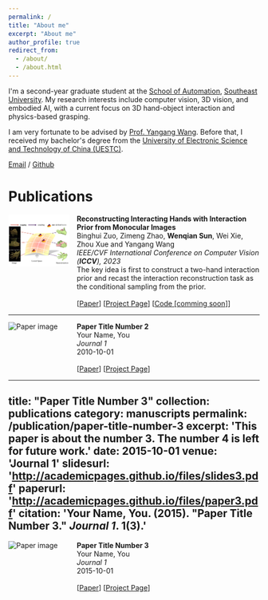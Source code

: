 ```yaml
---
permalink: /
title: "About me"
excerpt: "About me"
author_profile: true
redirect_from: 
  - /about/
  - /about.html
---
```

I'm a second-year graduate student at the [School of Automation](https://automation.seu.edu.cn/), [Southeast University](https://www.seu.edu.cn/). My research interests include computer vision, 3D vision, and embodied AI, with a current focus on 3D hand-object interaction and physics-based grasping.

I am very fortunate to be advised by [Prof. Yangang Wang](https://www.yangangwang.com/). Before that, I received my bachelor's degree from the [University of Electronic Science and Technology of China (UESTC)](https://www.uestc.edu.cn/).

[Email](mailto:wendysun0107@gmail.com) / [Github](https://github.com/hql0107)

Publications
======

<div style="display: flex; align-items: flex-start;">
  <div style="flex: 1;">
    <img src="images/Interprior.png" style="max-width: 100%; height: auto;">
  </div>
  <div style="flex: 3; padding-left: 15px;">
    <strong>Reconstructing Interacting Hands with Interaction Prior from Monocular Images</strong><br>
    Binghui Zuo, Zimeng Zhao, <strong>Wenqian Sun</strong>, Wei Xie, Zhou Xue and Yangang Wang<br>
    <i>IEEE/CVF International Conference on Computer Vision (<strong>ICCV</strong>), 2023</i><br>
   The key idea is first to construct a two-hand interaction prior and recast the interaction reconstruction task as the conditional sampling from the prior.<br><br>
    [<a href="https://arxiv.org/abs/2308.14082">Paper</a>] [<a href="https://www.yangangwang.com/papers/iccv2023_interprior/BinghuiZuo-ICCV2023_InterPrior.html">Project Page</a>] [<a href="https://github.com/binghui-z/InterPrior_pytorch">Code [comming soon]</a>]
  </div>
</div>

---

<div style="display: flex; align-items: flex-start;">
  <div style="flex: 1;">
    <img src="/path-to-image/image2.png" alt="Paper image" style="max-width: 100%; height: auto;">
  </div>
  <div style="flex: 3; padding-left: 15px;">
    <strong>Paper Title Number 2</strong><br>
    Your Name, You<br>
    <i>Journal 1</i><br>
    2010-10-01<br><br>
    [<a href="http://academicpages.github.io/files/paper2.pdf">Paper</a>] [<a href="http://academicpages.github.io/files/slides2.pdf">Project Page</a>]
  </div>
</div>

---

title: "Paper Title Number 3"
collection: publications
category: manuscripts
permalink: /publication/paper-title-number-3
excerpt: 'This paper is about the number 3. The number 4 is left for future work.'
date: 2015-10-01
venue: 'Journal 1'
slidesurl: 'http://academicpages.github.io/files/slides3.pdf'
paperurl: 'http://academicpages.github.io/files/paper3.pdf'
citation: 'Your Name, You. (2015). "Paper Title Number 3." <i>Journal 1</i>. 1(3).'
---

<div style="display: flex; align-items: flex-start;">
  <div style="flex: 1;">
    <img src="/path-to-image/image3.png" alt="Paper image" style="max-width: 100%; height: auto;">
  </div>
  <div style="flex: 3; padding-left: 15px;">
    <strong>Paper Title Number 3</strong><br>
    Your Name, You<br>
    <i>Journal 1</i><br>
    2015-10-01<br><br>
    [<a href="http://academicpages.github.io/files/paper3.pdf">Paper</a>] [<a href="http://academicpages.github.io/files/slides3.pdf">Project Page</a>]
  </div>
</div>


